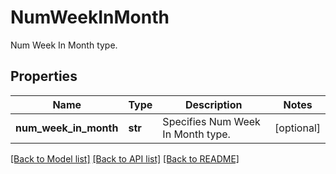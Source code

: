 # NumWeekInMonth

Num Week In Month type.

## Properties
Name | Type | Description | Notes
------------ | ------------- | ------------- | -------------
**num_week_in_month** | **str** | Specifies Num Week In Month type. | [optional] 

[[Back to Model list]](../README.md#documentation-for-models) [[Back to API list]](../README.md#documentation-for-api-endpoints) [[Back to README]](../README.md)


